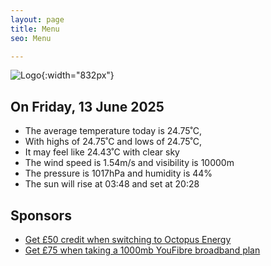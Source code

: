 ```yaml
---
layout: page
title: Menu
seo: Menu

---
```


![Logo](/images/logo.jpg){:width="832px"}

<!-- weather_marker starts -->
## On Friday, 13 June 2025

- The average temperature today is 24.75˚C,
- With highs of 24.75˚C and lows of 24.75˚C,
- It may feel like 24.43˚C with clear sky
- The wind speed is 1.54m/s and visibility is 10000m
- The pressure is 1017hPa and humidity is 44%
- The sun will rise at 03:48 and set at 20:28

<!-- weather_marker ends -->

## Sponsors

- [Get £50 credit when switching to Octopus Energy](https://bit.ly/3oD1nnS)
- [Get £75 when taking a 1000mb YouFibre broadband plan](https://aklam.io/91zWhU?)
